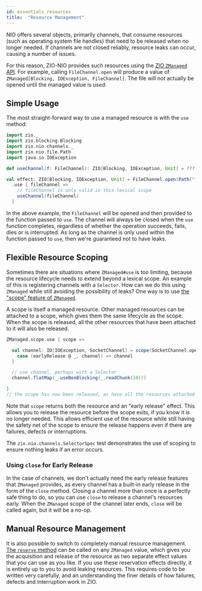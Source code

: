 ```yaml
---
id: essentials_resources
title:  "Resource Management"
---
```


NIO offers several objects, primarily channels, that consume resources (such as operating system file handles) that need to be released when no longer needed. If channels are not closed reliably, resource leaks can occur, causing a number of issues.

For this reason, ZIO-NIO provides such resources using the [ZIO `ZManaged` API][zio-managed]. For example, calling `FileChannel.open` will produce a value of `ZManaged[Blocking, IOException, FileChannel]`. The file will not actually be opened until the managed value is *used*. 

## Simple Usage

The most straight-forward way to use a managed resource is with the `use` method:

```scala mdoc:silent
import zio._
import zio.blocking.Blocking
import zio.nio.channels._
import zio.nio.file.Path
import java.io.IOException

def useChannel(f: FileChannel): ZIO[Blocking, IOException, Unit] = ???

val effect: ZIO[Blocking, IOException, Unit] = FileChannel.open(Path("foo.txt"))
  .use { fileChannel =>
    // fileChannel is only valid in this lexical scope
    useChannel(fileChannel)
  }
```

In the above example, the `FileChannel` will be opened and then provided to the function passed to `use`. The channel will always be closed when the `use` function completes, regardless of whether the operation succeeds, fails, dies or is interrupted. As long as the channel is only used within the function passed to `use`, then we're guaranteed not to have leaks.

## Flexible Resource Scoping

Sometimes there are situations where `ZManaged#use` is too limiting, because the resource lifecycle needs to extend beyond a lexical scope. An example of this is registering channels with a `Selector`. How can we do this using `ZManaged` while still avoiding the possibility of leaks? One way is to use [the "scope" feature of `ZManaged`][zio-scope].

A scope is itself a managed resource. Other managed resources can be attached to a scope, which gives them the same lifecycle as the scope. When the scope is released, all the other resources that have been attached to it will also be released.

```scala mdoc:silent
ZManaged.scope.use { scope =>

  val channel: IO[IOException, SocketChannel] = scope(SocketChannel.open).map {
    case (earlyRelease @ _, channel) => channel
  }

  // use channel, perhaps with a Selector
  channel.flatMap(_.useNonBlocking(_.readChunk(10)))

}
// the scope has now been released, as have all the resources attached to it
```

Note that `scope` returns both the resource and an "early release" effect. This allows you to release the resource before the scope exits, if you know it is no longer needed. This allows efficient use of the resource while still having the safety net of the scope to ensure the release happens even if there are failures, defects or interruptions.

The `zio.nio.channels.SelectorSpec` test demonstrates the use of scoping to ensure nothing leaks if an error occurs.

### Using `close` for Early Release

In the case of channels, we don't actually need the early release features that `ZManaged` provides, as every channel has a built-in early release in the form of the `close` method. Closing a channel more than once is a perfectly safe thing to do, so you can use `close` to release a channel's resources early. When the `ZManaged` scope of the channel later ends, `close` will be called again, but it will be a no-op.

## Manual Resource Management

It is also possible to switch to completely manual resource management. [The `reserve` method][zio-reserve] can be called on any `ZManaged` value, which gives you the acquisition and release of the resource as two separate effect values that you can use as you like. If you use these reservation effects directly, it is entirely up to you to avoid leaking resources. This requires code to be written very carefully, and an understanding the finer details of how failures, defects and interruption work in ZIO.

[zio-managed]: https://zio.dev/docs/datatypes/datatypes_managed
[zio-scope]: https://javadoc.io/doc/dev.zio/zio_2.13/latest/zio/ZManaged$.html#scope:zio.Managed[Nothing,zio.ZManaged.Scope]
[zio-reserve]: https://javadoc.io/doc/dev.zio/zio_2.13/latest/zio/ZManaged.html#reserve:zio.UIO[zio.Reservation[R,E,A]]
